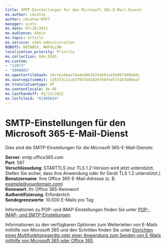```yaml
---
title: SMTP-Einstellungen für den Microsoft 365-E-Mail-Dienst
ms.author: cmcatee
author: cmcatee-MSFT
manager: scotv
ms.date: 07/26/2021
ms.audience: Admin
ms.topic: article
ms.service: o365-administration
ROBOTS: NOINDEX, NOFOLLOW
localization_priority: Priority
ms.collection: Adm_O365
ms.custom:
- "12073"
- "3000003"
ms.openlocfilehash: 16cfec68aa74eded8b3633eb91a45b997440bddc
ms.sourcegitcommit: c26373c21c837937b41026f56fedfc51b7b80ea7
ms.translationtype: HT
ms.contentlocale: de-DE
ms.lasthandoff: 01/12/2022
ms.locfileid: "61965624"
---
```

# <a name="smtp-settings-for-the-microsoft-365-mail-service"></a>SMTP-Einstellungen für den Microsoft 365-E-Mail-Dienst

Dies sind die SMTP-Einstellungen für die Microsoft 365-E-Mail-Dienste:

**Server**: smtp.office365.com </br>
**Port**: 587 </br>
**Verschlüsselung**: STARTTLS (nur TLS 1.2-Version wird jetzt unterstützt. Stellen Sie sicher, dass Ihre Anwendung oder Ihr Gerät TLS 1.2 unterstützt.) </br>
**Benutzername**: Ihre Office 365-E-Mail-Adresse (z. B. example@yourdomain.com) </br>
**Kennwort**: Ihr Office 365-Kennwort </br>
**Authentifizierung**: Erforderlich </br>
**Sendegrenzwerte**: 10.000 E-Mails pro Tag </br>

Informationen zu POP- und IMAP-Einstellungen finden Sie unter [POP-, IMAP- und SMTP-Einstellungen](https://support.microsoft.com/office/pop-imap-and-smtp-settings-8361e398-8af4-4e97-b147-6c6c4ac95353).
 
Informationen zu den verfügbaren Optionen zum Weiterleiten von E-Mails mithilfe von Microsoft 365 und den Schritten finden Sie unter [Einrichten eines Multifunktionsgeräts oder einer Anwendung zum Senden von E-Mails mithilfe von Microsoft 365 oder Office 365](https://docs.microsoft.com/exchange/mail-flow-best-practices/how-to-set-up-a-multifunction-device-or-application-to-send-email-using-microsoft-365-or-office-365).
